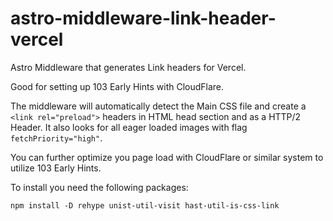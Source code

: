 # astro-middleware-link-header-vercel
Astro Middleware that generates Link headers for Vercel. 

Good for setting up 103 Early Hints with CloudFlare.

The middleware will automatically detect the Main CSS file and create a `<link rel="preload">` headers in HTML head section and as a HTTP/2 Header.
It also looks for all eager loaded images with flag `fetchPriority="high"`.

You can further optimize you page load with CloudFlare or similar system to utilize 103 Early Hints.

To install you need the following packages:
```
npm install -D rehype unist-util-visit hast-util-is-css-link
```
